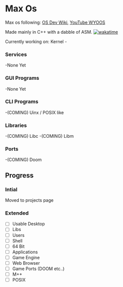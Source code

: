 # Max Os

Max os following: [OS Dev Wiki](https://wiki.osdev.org/Creating_an_Operating_System), [YouTube WYOOS](https://www.youtube.com/watch?v=1rnA6wpF0o4&list=PLHh55M_Kq4OApWScZyPl5HhgsTJS9MZ6M&ab_channel=WriteyourownOperatingSystem')

Made mainly in C++ with a dabble of ASM. [![wakatime](https://wakatime.com/badge/github/maxtyson123/max-os.svg)](https://wakatime.com/badge/github/maxtyson123/max-os)

Currently working on: Kernel - 

### Services
-None Yet
### GUI Programs
-None Yet
### CLI Programs
-(COMING) Uinx / POSIX like 
### Libraries
-(COMING) Libc
-(COMING) Libm
### Ports
-(COMING) Doom

## Progress

###  Intial

Moved to  projects page


###  Extended

- [ ] Usable Desktop
- [ ] Libs
- [ ] Users 
- [ ] Shell
- [ ] 64 Bit
- [ ] Applications
- [ ] Game Engine
- [ ] Web Browser
- [ ] Game Ports (DOOM etc..)
- [ ] M++
- [ ] POSIX
